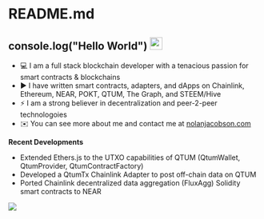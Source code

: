 # README.md

##  console.log("Hello World") <img src="https://media.giphy.com/media/hvRJCLFzcasrR4ia7z/giphy.gif" width="25px">

- 💻 I am a full stack blockchain developer with a tenacious passion for smart contracts & blockchains
- ▶️ I have written smart contracts, adapters, and dApps on Chainlink, Ethereum, NEAR, POKT, QTUM, The Graph, and STEEM/Hive
- ⚡ I am a strong believer in decentralization and peer-2-peer technologoies
- ✉️ You can see more about me and contact me at [nolanjacobson.com](https://nolanjacobson.com)

**Recent Developments**

- Extended Ethers.js to the UTXO capabilities of QTUM (QtumWallet, QtumProvider, QtumContractFactory)
- Developed a QtumTx Chainlink Adapter to post off-chain data on QTUM
- Ported Chainlink decentralized data aggregation (FluxAgg) Solidity smart contracts to NEAR 

![](https://visitor-badge.glitch.me/badge?page_id=nolanjacobson)


